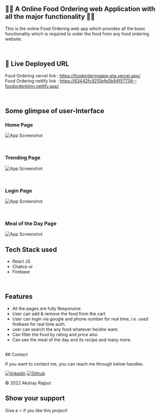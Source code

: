 
## 🧑‍🍳 A Online Food Ordering web Application with all the major functionality 🧑‍🍳

This is the online Food Ordering web app which provides all the basic functionality which is required to order the food from any food ordering website.

</br>

## 🔗 Live Deployed URL
Food Ordering vercel link : https://foodorderingapp-eta.vercel.app/ 
</br>
Food Ordering netlify link : https://63442fc9210efe0b94f57738--foodorderklmn.netlify.app/

</br>

## Some glimpse of user-Interface

### Home Page

![App Screenshot](https://i.ibb.co/9svbRHM/Screenshot-259.png)

</br>

### Trending Page

![App Screenshot](https://i.ibb.co/SVbgT92/Screenshot-260.png)

</br>

### Login Page

![App Screenshot](https://i.ibb.co/qmK3wvK/Screenshot-261.png)

</br>

### Meal of the Day Page

![App Screenshot](https://i.ibb.co/MD4KTmk/Screenshot-262.png)
</br>
## Tech Stack used

 - React JS
 - Chakra-ui
 - Firebase

 </br>

## Features

- All the pages are fully Responsive
- User can add & remove the food from the cart
- User can login via google and phone number for real time, i.e. used firebase for real time auth.
- user can search the any food whatever he/she want.
- Can filter the food by rating and price also
- Can see the meal of the day and its recipe and many more. 


</br>
## Contact

If you want to contact me, you can reach me through below handles.

[![linkedin](https://img.shields.io/badge/Akshay_Rajput-0077B5?style=for-the-badge&logo=linkedin&logoColor=white)](https://www.linkedin.com/in/akshay-rajput-422794220/)
[![Github](https://img.shields.io/badge/Akshay_Rajput-20232A?style=for-the-badge&logo=Github&logoColor=white)](https://github.com/actuallyakshay)

© 2022 Akshay Rajput



## Show your support

Give a ⭐️ if you like this project!
